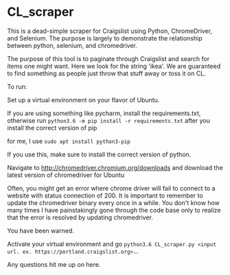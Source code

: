 # CL_scraper
This is a dead-simple scraper for Craigslist using Python, ChromeDriver, and Selenium. The purpose is largely to demonstrate the relationship between python, selenium, and chromedriver. 

The purpose of this tool is to paginate through Craigslist and search for items one might want. Here we look for
the string 'ikea'. We are guaranteed to find something as people just throw that stuff away or toss it on CL. 

To run:

Set up a virtual environment on your flavor of Ubuntu. 

If you are using something like pycharm, install the requirements.txt, otherwise run 
`python3.6 -m pip install -r requirements.txt` after you install the correct version of pip

for me, I use `sudo apt install python3-pip`

If you use this, make sure to install the correct version of python. 

Navigate to http://chromedriver.chromium.org/downloads and download the latest version of chromedriver for Ubuntu

Often, you might get an error where chrome driver will fail to connect to a website with status connection of 200.
It is important to remember to update the chromedriver binary every once in a while. You don't know how many
times I have painstakingly gone through the code base only to realize that the error is resolved by updating chromedriver.

You have been warned. 

Activate your virtual environment and go `python3.6 CL_scraper.py <input url. ex. https://portland.craigslist.org>`... 

Any questions hit me up on here. 
